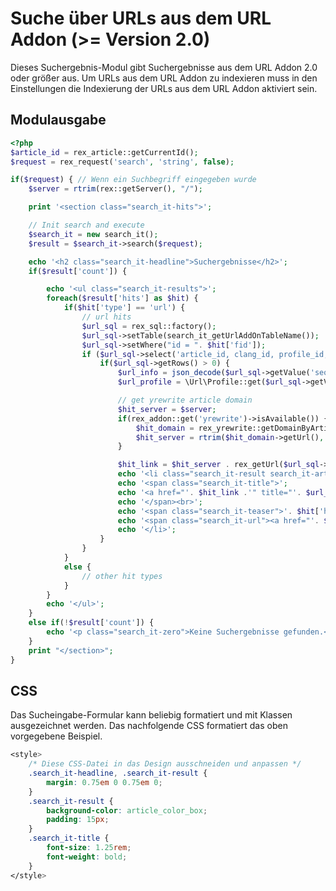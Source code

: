 # Suche über URLs aus dem URL Addon (>= Version 2.0)

Dieses Suchergebnis-Modul gibt Suchergebnisse aus dem URL Addon 2.0 oder größer aus. Um URLs aus dem URL Addon zu indexieren muss in den Einstellungen die Indexierung der URLs aus dem URL Addon aktiviert sein.

## Modulausgabe

```php
<?php
$article_id = rex_article::getCurrentId();
$request = rex_request('search', 'string', false);

if($request) { // Wenn ein Suchbegriff eingegeben wurde
	$server = rtrim(rex::getServer(), "/");

	print '<section class="search_it-hits">';

	// Init search and execute
    $search_it = new search_it();
    $result = $search_it->search($request);

	echo '<h2 class="search_it-headline">Suchergebnisse</h2>';
	if($result['count']) {

		echo '<ul class="search_it-results">';
		foreach($result['hits'] as $hit) {
			if($hit['type'] == 'url') {
				// url hits
				$url_sql = rex_sql::factory();
				$url_sql->setTable(search_it_getUrlAddOnTableName());
				$url_sql->setWhere("id = ". $hit['fid']);
				if ($url_sql->select('article_id, clang_id, profile_id, data_id, seo')) {
					if($url_sql->getRows() > 0) {
						$url_info = json_decode($url_sql->getValue('seo'), true);
						$url_profile = \Url\Profile::get($url_sql->getValue('profile_id'));

						// get yrewrite article domain
						$hit_server = $server;
						if(rex_addon::get('yrewrite')->isAvailable()) {
							$hit_domain = rex_yrewrite::getDomainByArticleId($url_sql->getValue('article_id'), $url_sql->getValue('clang_id'));
							$hit_server = rtrim($hit_domain->getUrl(), "/");
						}

						$hit_link = $hit_server . rex_getUrl($url_sql->getValue('article_id'), $url_sql->getValue('clang_id'), [$url_profile->getNamespace() => $url_sql->getValue('data_id'), 'search_highlighter' => $request]);
						echo '<li class="search_it-result search_it-article">';
						echo '<span class="search_it-title">';
						echo '<a href="'. $hit_link .'" title="'. $url_info['title'] .'">'. $url_info['title'] .'</a>';
						echo '</span><br>';
						echo '<span class="search_it-teaser">'. $hit['highlightedtext'] .'</span><br>';
						echo '<span class="search_it-url"><a href="'. $hit_link .'" title="'. $url_info['title'] .'">'.$hit_server.rex_getUrl($url_sql->getValue('article_id'), $url_sql->getValue('clang_id'), [$url_profile->getNamespace() => $url_sql->getValue('data_id')]).'</a></span>';
						echo '</li>';
					}
				}
			}
			else {
                // other hit types
            }
        }
        echo '</ul>';
    }
	else if(!$result['count']) {
		echo '<p class="search_it-zero">Keine Suchergebnisse gefunden.</p>';
	}
	print "</section>";
}
```

## CSS

Das Sucheingabe-Formular kann beliebig formatiert und mit Klassen ausgezeichnet werden. Das nachfolgende CSS formatiert das oben vorgegebene Beispiel.

```css
<style>
    /* Diese CSS-Datei in das Design ausschneiden und anpassen */
	.search_it-headline, .search_it-result {
		margin: 0.75em 0 0.75em 0;
	}
	.search_it-result {
		background-color: article_color_box;
		padding: 15px;
	}
	.search_it-title {
		font-size: 1.25rem;
		font-weight: bold;
	}
</style>
```
